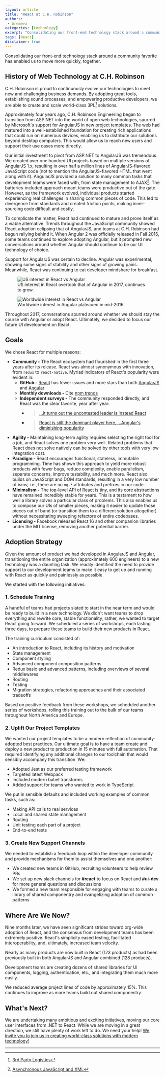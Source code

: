 ```yaml
---
layout: article
title: "React at C.H. Robinson"
authors:
 - bremeva
categories: [technology]
excerpt: "Consolidating our front-end technology stack around a community favorite has enabled us to move more quickly, together."
tags: [React]
disclaimer: true
---
```


Consolidating our front-end technology stack around a community favorite has enabled us to move more quickly, together.

## History of Web Technology at C.H. Robinson

C.H. Robinson is proud to continuously evolve our technologies to meet new and challenging business demands. By adopting great tools, establishing sound processes, and empowering productive developers, we are able to create and scale world-class 3PL[^3pl] solutions.

Approximately four years ago, C.H. Robinson Engineering began to transition from ASP.NET into the world of open web technologies, spurred by Microsoft's support for AngularJS in new project templates. The web had matured into a well-established foundation for creating rich applications that could run on numerous devices, enabling us to distribute our solutions beyond desktop computers. This would allow us to reach new users and support their use cases more directly.

Our initial investment to pivot from ASP.NET to AngularJS was tremendous. We created over one hundred UI projects based on multiple versions of AngularJS 1.x, resulting in over half a million lines of AngularJS-flavored JavaScript code (not to mention the AngularJS-flavored HTML that went along with it). AngularJS provided a solution to many common tasks that development teams were faced with, from state management to AJAX[^ajax]. The batteries-included approach meant teams were productive out of the gate. However, as the framework evolved, individual products started experiencing real challenges in sharing common pieces of code. This led to divergence from standards and created friction points, making inner-sourcing code difficult and costly.

To complicate the matter, React had continued to mature and prove itself as a viable alternative. Trends throughout the JavaScript community showed React adoption eclipsing that of AngularJS, and teams at C.H. Robinson had begun rallying behind it. When Angular 2 was officially released in Fall 2016, some teams continued to explore adopting Angular, but it prompted new conversations around whether Angular should continue to be our UI technology of choice.

Support for AngularJS was certain to decline. Angular was experimental, showing some signs of stability and other signs of growing pains. Meanwhile, React was continuing to eat developer mindshare for breakfast.

<figure>
  <img
    src="{{site.url}}{{site.baseurl}}/images/posts/2018/react-ng-trends-usa.png"
    alt="US interest in React vs Angular"
    aria-label="Upward trendlines of Google Trend interest for React and Angular in the United States"
  />
  <figcaption>
    US interest in React overtook that of Angular in 2017, continues to grow.
  </figcaption>
</figure>

<figure>
  <img
    src="{{site.url}}{{site.baseurl}}/images/posts/2018/react-ng-trends-worldwide.png"
    alt="Worldwide interest in React vs Angular"
    aria-label="Upward trendlines of Google Trend interest for React and Angular Worldwide"
  />
  <figcaption>
    Worldwide interest in Angular plateaued in mid-2016.
  </figcaption>
</figure>

Throughout 2017, conversations spurred around whether we should stay the course with Angular or adopt React. Ultimately, we decided to focus our future UI development on React.

## Goals

We chose React for multiple reasons:
* **Community -** The React ecosystem had flourished in the first three years after its release. React was almost synonymous with innovation, from `redux` to `react-native`. Myriad indicators of React's popularity were evident in:
  * **GitHub -** [React](https://github.com/facebook/react) has fewer issues and more stars than both [AngularJS](https://github.com/angular/angular.js) and [Angular](https://github.com/angular/angular)
  * **Monthly downloads -** Cite [npm trends](https://www.npmtrends.com/@angular/core-vs-angular-vs-react)
  * **Independent surveys -** The community responded directly, and React was the clear favorite, year after year:
    * > [...it turns out the uncontested leader is instead React](http://2016.stateofjs.com/2016/frontend/)
    * > [React is still the dominant player here, ...Angular's diminishing popularity](https://stateofjs.com/2017/front-end/results)
* **Agility -** Maintaining long-term agility requires selecting the right tool for a job, and React solves one problem very well. Related problems that React does not solve natively can be solved by other tools with very low integration cost.
* **Paradigm -** React encourages functional, stateless, immutable programming. Time has shown this approach to yield more robust products with fewer bugs, reduce complexity, enable parallelism, separate concerns, improve testability, and much more. React also builds on JavaScript and DOM standards, resulting in a very low number of isms; i.e., there are no `ng-*` attributes and prefixes in our code.
* **Minimalism -** The top-level API of React is tiny, and its core abstractions have remained incredibly stable for years. This is a testament to how well a library solves a particular class of problems. This also enables us to compose our UIs of smaller pieces, making it easier to update those pieces out of band (or transition them to a different solution altogether) without necessitating sweeping refactors of entire codebases.
* **Licensing -** Facebook released React 16 and other companion libraries under the MIT license, removing another potential barrier.

## Adoption Strategy

Given the amount of product we had developed in AngularJS and Angular, transitioning the entire organization (approximately 600 engineers) to a new technology was a daunting task. We readily identified the need to provide support to our development teams to make it easy to get up and running with React as quickly and painlessly as possible.

We started with the following initiatives:

### 1. Schedule Training

A handful of teams had projects slated to start in the near term and would be ready to build in a new technology. We didn't want teams to drop everything and rewrite core, stable functionality; rather, we wanted to target React going forward. We scheduled a series of workshops, each lasting three days, to prepare these teams to build their new products in React.

The training curriculum consisted of:

* An introduction to React, including its history and motivation
* State management
* Component styling
* Advanced component composition patterns
* Redux basic and advanced patterns, including overviews of several middlewares
* Routing
* Testing
* Migration strategies, refactoring approaches and their associated tradeoffs

Based on positive feedback from these workshops, we scheduled another series of workshops, rolling this training out to the bulk of our teams throughout North America and Europe.

### 2. Uplift Our Project Templates

We wanted our project templates to be a modern reflection of community-adopted best practices. Our ultimate goal is to have a team create and deploy a new product to production in 15 minutes with full automation. That required identifying any additional changes to our toolchain that would sensibly accompany this transition. We:
* Adopted Jest as our preferred testing framework
* Targeted latest Webpack
* Included modern babel transforms
* Added support for teams who wanted to work in TypeScript

We put in sensible defaults and included working examples of common tasks, such as:
* Making API calls to real services
* Local and shared state management
* Routing
* Unit testing each part of a project
* End-to-end tests

### 3. Create New Support Channels

We needed to establish a feedback loop within the developer community and provide mechanisms for them to assist themselves and one another:

* We created new teams in GitHub, recruiting volunteers to help review PRs
* We set up new slack channels for **#react** to focus on React and **#ui-dev** for more general questions and discussions
* We formed a new team responsible for engaging with teams to curate a library of shared componentry and evangelizing adoption of common patterns

## Where Are We Now?

Nine months later, we have seen significant strides toward org-wide adoption of React, and the consensus from development teams has been extremely positive. React's simplicity eased testing, facilitated interoperability, and, ultimately, increased team velocity.

Nearly as many products are now built in React (123 products) as had been previously built in both AngularJS and Angular combined (128 products).

Development teams are creating dozens of shared libraries for UI components, logging, authentication, etc., and integrating them much more easily.

We reduced average project lines of code by approximately 15%. This continues to improve as more teams build out shared componentry.

## What's Next?

We are undertaking many ambitious and exciting initiatives, moving our core user interfaces from .NET to React. While we are moving in a great direction, we still have plenty of work left to do. We need your help! [We invite you to join us in creating world-class solutions with modern technology!](https://www.chrobinson.com/en-us/careers/)

***

[^3pl]: [3rd Party Logistics](https://en.wikipedia.org/wiki/Third-party_logistics)

[^ajax]: [Asynchronous JavaScript and XML](https://en.wikipedia.org/wiki/Ajax_(programming))
